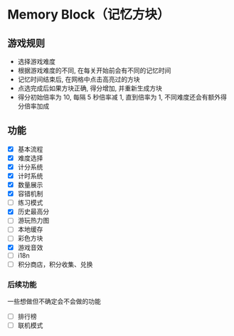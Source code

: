 # Memory Block（记忆方块）

## 游戏规则
- 选择游戏难度
- 根据游戏难度的不同, 在每关开始前会有不同的记忆时间
- 记忆时间结束后, 在网格中点击高亮过的方块
- 点选完成后如果方块正确, 得分增加, 并重新生成方块
- 得分初始倍率为 10, 每隔 5 秒倍率减 1, 直到倍率为 1, 不同难度还会有额外得分倍率加成

## 功能
- [x] 基本流程
- [x] 难度选择
- [x] 计分系统
- [x] 计时系统
- [x] 数量展示
- [x] 容错机制
- [ ] 练习模式
- [x] 历史最高分
- [ ] 游玩热力图
- [ ] 本地缓存
- [ ] 彩色方块
- [x] 游戏音效
- [ ] i18n
- [ ] 积分商店，积分收集、兑换

### 后续功能
一些想做但不确定会不会做的功能
- [ ] 排行榜
- [ ] 联机模式
